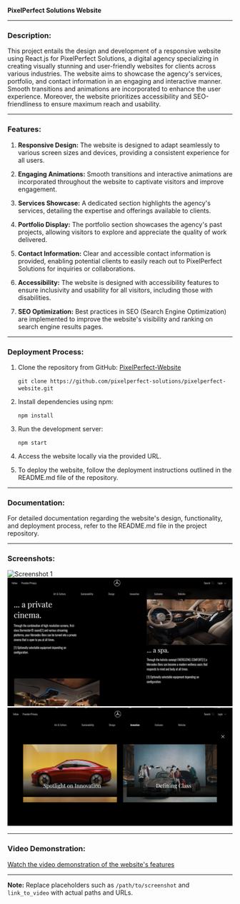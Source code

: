 **PixelPerfect Solutions Website**

---

### Description:

This project entails the design and development of a responsive website using React.js for PixelPerfect Solutions, a digital agency specializing in creating visually stunning and user-friendly websites for clients across various industries. The website aims to showcase the agency's services, portfolio, and contact information in an engaging and interactive manner. Smooth transitions and animations are incorporated to enhance the user experience. Moreover, the website prioritizes accessibility and SEO-friendliness to ensure maximum reach and usability.

---

### Features:

1. **Responsive Design:** The website is designed to adapt seamlessly to various screen sizes and devices, providing a consistent experience for all users.

2. **Engaging Animations:** Smooth transitions and interactive animations are incorporated throughout the website to captivate visitors and improve engagement.

3. **Services Showcase:** A dedicated section highlights the agency's services, detailing the expertise and offerings available to clients.

4. **Portfolio Display:** The portfolio section showcases the agency's past projects, allowing visitors to explore and appreciate the quality of work delivered.

5. **Contact Information:** Clear and accessible contact information is provided, enabling potential clients to easily reach out to PixelPerfect Solutions for inquiries or collaborations.

6. **Accessibility:** The website is designed with accessibility features to ensure inclusivity and usability for all visitors, including those with disabilities.

7. **SEO Optimization:** Best practices in SEO (Search Engine Optimization) are implemented to improve the website's visibility and ranking on search engine results pages.

---

### Deployment Process:

1. Clone the repository from GitHub: [PixelPerfect-Website](https://github.com/temirgaziev/situational_task_1.git)

   ```
   git clone https://github.com/pixelperfect-solutions/pixelperfect-website.git
   ```

2. Install dependencies using npm:

   ```
   npm install
   ```

3. Run the development server:

   ```
   npm start
   ```

4. Access the website locally via the provided URL.

5. To deploy the website, follow the deployment instructions outlined in the README.md file of the repository.

---

### Documentation:

For detailed documentation regarding the website's design, functionality, and deployment process, refer to the README.md file in the project repository.

---

### Screenshots:

![Screenshot 1](https://github.com/temirgaziev/situational_task_1/blob/main/screenshots/Снимок%20экрана%202024-04-15%20в%2014.02.57.png)
![Screenshot 2](https://github.com/temirgaziev/situational_task_1/blob/main/screenshots/Снимок%20экрана%202024-04-15%20в%2014.04.04.png)
![Screenshot 3](https://github.com/temirgaziev/situational_task_1/blob/main/screenshots/Снимок%20экрана%202024-04-15%20в%2014.03.09.png)

---

### Video Demonstration:

[Watch the video demonstration of the website's features](link_to_video)

---

**Note:** Replace placeholders such as `/path/to/screenshot` and `link_to_video` with actual paths and URLs.
